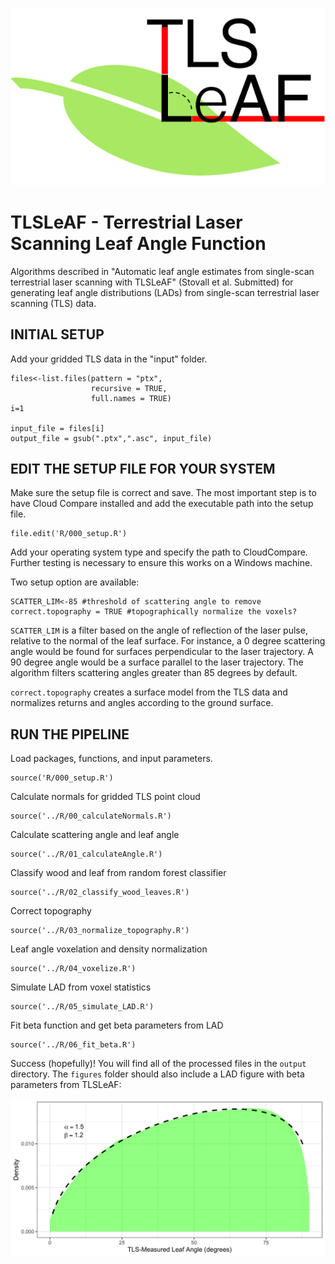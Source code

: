 ![TLSLeAF](TLSLeAF.png)

# TLSLeAF - Terrestrial Laser Scanning Leaf Angle Function
Algorithms described in "Automatic leaf angle estimates from single-scan terrestrial laser scanning with TLSLeAF" (Stovall et al. Submitted) for generating leaf angle distributions (LADs) from single-scan terrestrial laser scanning (TLS) data.

## INITIAL SETUP

Add your gridded TLS data in the "input" folder.

```{r,echo=FALSE}
files<-list.files(pattern = "ptx", 
                  recursive = TRUE, 
                  full.names = TRUE)
i=1

input_file = files[i]
output_file = gsub(".ptx",".asc", input_file)
```

## EDIT THE SETUP FILE FOR YOUR SYSTEM

Make sure the setup file is correct and save. The most important step is to have Cloud Compare installed and add the executable path into the setup file.

```{r,echo=FALSE}
file.edit('R/000_setup.R')
```

Add your operating system type and specify the path to CloudCompare. Further testing is necessary to ensure this works on a Windows machine.

Two setup option are available: 

```{r,echo=FALSE}
SCATTER_LIM<-85 #threshold of scattering angle to remove
correct.topography = TRUE #topographically normalize the voxels?
```
`SCATTER_LIM` is a filter based on the angle of reflection of the laser pulse, relative to the normal of the leaf surface. For instance, a 0 degree scattering angle would be found for surfaces perpendicular to the laser trajectory. A 90 degree angle would be a surface parallel to the laser trajectory. The algorithm filters scattering angles greater than 85 degrees by default.

`correct.topography` creates a surface model from the TLS data and normalizes returns and angles according to the ground surface.

## RUN THE PIPELINE

Load packages, functions, and input parameters.
```{r,echo=FALSE}
source('R/000_setup.R')
```
Calculate normals for gridded TLS point cloud
```{r,echo=FALSE}
source('../R/00_calculateNormals.R')
```
Calculate scattering angle and leaf angle
```{r,echo=FALSE}
source('../R/01_calculateAngle.R')
```
Classify wood and leaf from random forest classifier
```{r,echo=FALSE}
source('../R/02_classify_wood_leaves.R')
```
Correct topography
```{r,echo=FALSE}
source('../R/03_normalize_topography.R')
```
Leaf angle voxelation and density normalization
```{r,echo=FALSE}
source('../R/04_voxelize.R')
```
Simulate LAD from voxel statistics
```{r,echo=FALSE}
source('../R/05_simulate_LAD.R')
```

Fit beta function and get beta parameters from LAD
```{r,echo=FALSE}
source('../R/06_fit_beta.R')
```

Success (hopefully)! You will find all of the processed files in the `output` directory.
The `figures` folder should also include a LAD figure with beta parameters from TLSLeAF:

![LAD](LAD.png)



